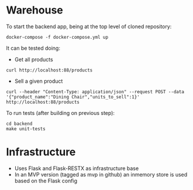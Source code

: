 # Warehouse

To start the backend app, being at the top level of cloned repository:
```
docker-compose -f docker-compose.yml up
```

It can be tested doing:
- Get all products

```
curl http://localhost:88/products
```
- Sell a given product

```
curl --header "Content-Type: application/json" --request POST --data '{"product_name":"Dining Chair","units_to_sell":1}' http://localhost:88/products
```

To run tests (after building on previous step):
```
cd backend
make unit-tests
```

# Infrastructure

- Uses Flask and Flask-RESTX as infrastructure base
- In an MVP version (tagged as mvp in github) an inmemory store is used based on the Flask config
